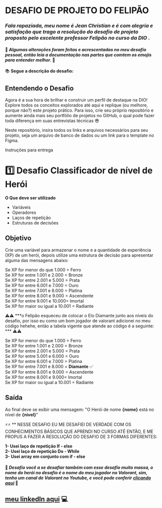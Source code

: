 # DESAFIO DE PROJETO DO FELIPÃO

### *Fala rapaziada, meu nome é Jean Christian e é com alegria e satisfação que trago a resolução do desafio de projeto proposto pelo excelente professor Felipão no curso da DIO* . 
#### 🚫 *Algumas alterações foram feitas e acrescentadas no meu desafio pessoal, então leia a documentação nas partes que comtem os emojis para entender melhor.* 🚫
📚 **Segue a descrição do desafio:**

## Entendendo o Desafio
 
Agora é a sua hora de brilhar e construir um perfil de destaque na DIO! Explore todos os conceitos explorados até aqui e replique (ou melhore, porque não?) este projeto prático. Para isso, crie seu próprio repositório e aumente ainda mais seu portfólio de projetos no GitHub, o qual pode fazer toda diferença em suas entrevistas técnicas 😎
 
Neste repositório, insira todos os links e arquivos necessários para seu projeto, seja um arquivo de banco de dados ou um link para o template no Figma.
 
Instruções para entrega
# 1️⃣ Desafio Classificador de nível de Herói

**O Que deve ser utilizado**

- Variáveis
- Operadores
- Laços de repetição
- Estruturas de decisões

## Objetivo

Crie uma variável para armazenar o nome e a quantidade de experiência (XP) de um herói, depois utilize uma estrutura de decisão para apresentar alguma das mensagens abaixo:

Se XP for menor do que 1.000 = Ferro\
Se XP for entre 1.001 e 2.000 = Bronze\
Se XP for entre 2.001 e 5.000 = Prata\
Se XP for entre 6.001 e 7.000 = Ouro\
Se XP for entre 7.001 e 8.000 = Platina\
Se XP for entre 8.001 e 9.000 = Ascendente\
Se XP for entre 9.001 e 10.000= Imortal\
Se XP for maior ou igual a 10.001 = Radiante

⚠️⚠️ ***o Felipão esqueceu de colocar o Elo Diamante junto aos níveis do desafio, por isso eu como um bom jogador de valorant adicionei no meu código hehehe, então a tabela vigente que atende ao código é a seguinte: *** ⚠️⚠️

Se XP for menor do que 1.000 = Ferro\
Se XP for entre 1.001 e 2.000 = Bronze\
Se XP for entre 2.001 e 5.000 = Prata\
Se XP for entre 5.001 e 6.000 = Ouro\
Se XP for entre 6.001 e 7.000 = Platina\
Se XP for entre 7.001 e 8.000 = **Diamante** ✅ \
Se XP for entre 8.001 e 9.000 = Ascendente\
Se XP for entre 8.001 e 9.000= Imortal\
Se XP for maior ou igual a 10.001 = Radiante


## Saída

Ao final deve se exibir uma mensagem:
"O Herói de nome **{nome}** está no nível de **{nivel}**"

⚡⚡ ** NESSE DESAFIO EU ME DESAFIEI DE VERDADE COM OS CONHECIMENTOS BÁSICOS QUE APRENDI NO CURSO ATÉ ENTÃO, E ME PROPUS A FAZER A RESOLUÇÃO DO DESAFIO DE 3 FORMAS DIFERENTES: 

**1- Usei laço de repetição If - else \
2- Usei laço de repetição Do - While \
3- Usei array em conjunto com if - else**
#### 🚀 *Desafio você a se desafiar também com esse desafio muito massa, o nome do herói no desafio é o nome do meu jogador no Valorant, sim, tenho um canal de Valorant no Youtube, e você pode conferir [clicando aqui](https://www.youtube.com/@tyrok_)* 🚀

## [meu linkedIn aqui](https://www.linkedin.com/in/jean-christian-de-moraes-24005a234/) 💻
